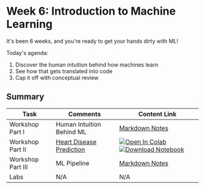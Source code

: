 # Week 6: Introduction to Machine Learning

It's been 6 weeks, and you're ready to get your hands dirty with ML!

Today's agenda:
1. Discover the human intuition behind how machines learn
2. See how that gets translated into code
3. Cap it off with conceptual review

## Summary
| **Task**    | Comments               | Content Link     |
| ----------- | --------------------- | ---------- |
| Workshop Part I| Human Intuition Behind ML |  [Markdown Notes](./workshop/intro-ml.md) |
| Workshop Part II| [Heart Disease Prediction](/workshop/) |  [![Open In Colab](https://colab.research.google.com/assets/colab-badge.svg)](https://colab.research.google.com/github/ishaandey/node/blob/master/week-6/workshop/intro_ml_key.ipynb)  [![Download Notebook](https://files.christianfjung.com/buttons/DownloadIpynb.svg)](https://files.node.ishaandey.com/week-6/workshop/intro_ml_key.ipynb) |
| Workshop Part III| ML Pipeline |  [Markdown Notes](./workshop/ml-pipeline.md) |
| Labs        |  N/A   |  N/A  |                              
